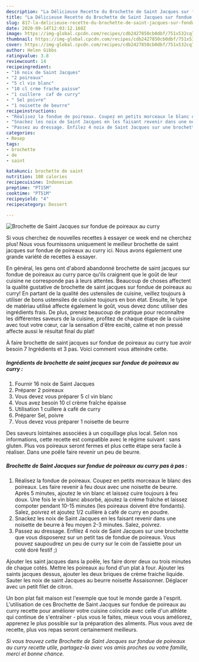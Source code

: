```yaml
---
description: "La Délicieuse Recette du Brochette de Saint Jacques sur fondue de poireaux au curry"
title: "La Délicieuse Recette du Brochette de Saint Jacques sur fondue de poireaux au curry"
slug: 817-la-delicieuse-recette-du-brochette-de-saint-jacques-sur-fondue-de-poireaux-au-curry
date: 2020-09-14T12:03:12.168Z
image: https://img-global.cpcdn.com/recipes/cdb2427850cb0dbf/751x532cq70/brochette-de-saint-jacques-sur-fondue-de-poireaux-au-curry-photo-principale-de-la-recette.jpg
thumbnail: https://img-global.cpcdn.com/recipes/cdb2427850cb0dbf/751x532cq70/brochette-de-saint-jacques-sur-fondue-de-poireaux-au-curry-photo-principale-de-la-recette.jpg
cover: https://img-global.cpcdn.com/recipes/cdb2427850cb0dbf/751x532cq70/brochette-de-saint-jacques-sur-fondue-de-poireaux-au-curry-photo-principale-de-la-recette.jpg
author: Helen Gibbs
ratingvalue: 3.8
reviewcount: 14
recipeingredient:
- "16 noix de Saint Jacques"
- "2 poireaux"
- "5 cl vin blanc"
- "10 cl crme frache paisse"
- "1 cuillere  caf de curry"
- " Sel poivre"
- "1 noisette de beurre"
recipeinstructions:
- "Réalisez la fondue de poireaux. Coupez en petits morceaux le blanc des poireaux. Les faire revenir à feu doux avec une noisette de beurre. Après 5 minutes, ajoutez le vin blanc et laissez cuire toujours à feu doux. Une fois le vin blanc absorbé, ajoutez la crème fraîche et laissez compoter pendant 10-15 minutes (les poireaux doivent être fondants). Salez, poivrez et ajoutez 1/2 cuillère à café de curry en poudre."
- "Snackez les noix de Saint Jacques en les faisant revenir dans une noisette de beurre à feu moyen 2-3 minutes. Salez, poivrez."
- "Passez au dressage. Enfilez 4 noix de Saint Jacques sur une brochette que vous disposerez sur un petit tas de fondue de poireaux. Vous pouvez saupoudrez un peu de curry sur le coin de l’assiette pour un coté doré festif ;)"
categories:
- Resep
tags:
- brochette
- de
- saint

katakunci: brochette de saint 
nutrition: 108 calories
recipecuisine: Indonesian
preptime: "PT15M"
cooktime: "PT51M"
recipeyield: "4"
recipecategory: Dessert

---
```



![Brochette de Saint Jacques sur fondue de poireaux au curry](https://img-global.cpcdn.com/recipes/cdb2427850cb0dbf/751x532cq70/brochette-de-saint-jacques-sur-fondue-de-poireaux-au-curry-photo-principale-de-la-recette.jpg)

Si vous cherchez de nouvelles recettes à essayer ce week end ne cherchez plus! Nous vous fournissons uniquement le meilleur brochette de saint jacques sur fondue de poireaux au curry ici. Nous avons également une grande variété de recettes à essayer.

En général, les gens ont d'abord abandonné brochette de saint jacques sur fondue de poireaux au curry parce qu'ils craignent que le goût de leur cuisine ne corresponde pas à leurs attentes. Beaucoup de choses affectent la qualité gustative de brochette de saint jacques sur fondue de poireaux au curry! En partant de la qualité des ustensiles de cuisine, veillez toujours à utiliser de bons ustensiles de cuisine toujours en bon état. Ensuite, le type de matériau utilisé affecte également le goût, vous devez donc utiliser des ingrédients frais. De plus, prenez beaucoup de pratique pour reconnaître les différentes saveurs de la cuisine, profitez de chaque étape de la cuisine avec tout votre cœur, car la sensation d'être excité, calme et non pressé affecte aussi le résultat final du plat!

<!--inarticleads1-->

À faire brochette de saint jacques sur fondue de poireaux au curry tue avoir besoin 7 Ingrédients et 3 pas. Voici comment vous atteindre cette.

##### Ingrédients de brochette de saint jacques sur fondue de poireaux au curry :

1. Fournir 16 noix de Saint Jacques
1. Préparer 2 poireaux
1. Vous devez vous préparer 5 cl vin blanc
1. Vous avez besoin 10 cl crème fraîche épaisse
1. Utilisation 1 cuillere à café de curry
1. Préparer  Sel, poivre
1. Vous devez vous préparer 1 noisette de beurre


Des saveurs lointaines associées à un coquillage plus local. Selon nos informations, cette recette est compatible avec le régime suivant : sans gluten. Plus vos poireaux seront fermes et plus cette étape sera facile à réaliser. Dans une poêle faire revenir un peu de beurre. 

<!--inarticleads2-->

##### Brochette de Saint Jacques sur fondue de poireaux au curry pas à pas :

1. Réalisez la fondue de poireaux. Coupez en petits morceaux le blanc des poireaux. Les faire revenir à feu doux avec une noisette de beurre. Après 5 minutes, ajoutez le vin blanc et laissez cuire toujours à feu doux. Une fois le vin blanc absorbé, ajoutez la crème fraîche et laissez compoter pendant 10-15 minutes (les poireaux doivent être fondants). Salez, poivrez et ajoutez 1/2 cuillère à café de curry en poudre.
1. Snackez les noix de Saint Jacques en les faisant revenir dans une noisette de beurre à feu moyen 2-3 minutes. Salez, poivrez.
1. Passez au dressage. Enfilez 4 noix de Saint Jacques sur une brochette que vous disposerez sur un petit tas de fondue de poireaux. Vous pouvez saupoudrez un peu de curry sur le coin de l’assiette pour un coté doré festif ;)


Ajouter les saint jacques dans la poêle, les faire dorer deux ou trois minutes de chaque cotés. Mettre les poireaux au fond d&#39;un plat à four. Ajouter les saints jacques dessus, ajouter les deux briques de crème fraiche liquide. Sauter les noix de saint Jacques au beurre noisette Assaisonner. Déglacer avec un petit filet de citron. 

<!--inarticleads1-->

<p>
Un bon plat fait maison est l'exemple que tout le monde garde à l'esprit. L'utilisation de ces Brochette de Saint Jacques sur fondue de poireaux au curry recette pour améliorer votre cuisine coïncide avec celle d'un athlète qui continue de s'entraîner - plus vous le faites, mieux vous vous améliorez, apprenez le plus possible sur la préparation des aliments. Plus vous avez de recette, plus vos repas seront certainement meilleurs.
</p>

<p>
<i>Si vous trouvez cette Brochette de Saint Jacques sur fondue de poireaux au curry recette utile, partagez-la avec vos amis proches ou votre famille, merci et bonne chance.</i>
</p>
